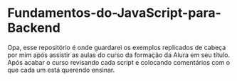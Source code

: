# Fundamentos-do-JavaScript-para-Backend
Opa, esse repositório é onde guardarei os exemplos replicados de cabeça por mim após assistir as aulas do curso da formação da Alura em seu título. 
Após acabar o curso revisando cada script e colocando comentários com o que cada um está querendo ensinar.
